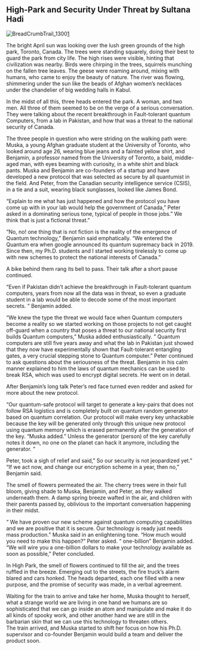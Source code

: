  ## High-Park and Security Under Threat by Sultana Hadi

![BreadCrumbTrail_1300](https://user-images.githubusercontent.com/25537090/180493882-86dc8fc1-8346-43f3-b78a-919a986c83a5.jpg)[1](https://www.quantamagazine.org/quantum-secure-cryptography-crosses-red-line-20150908/)

The bright April sun was looking over the lush green grounds of the high park, Toronto, Canada. The trees were standing squarely, doing their best to guard the park from city life. The high rises were visible, hinting that civilization was nearby. Birds were chirping in the trees, squirrels munching on the fallen tree leaves. The geese were roaming around, mixing with humans, who came to enjoy the beauty of nature. The river was flowing, shimmering under the sun like the beads of Afghan women’s necklaces under the chandelier of big wedding halls in Kabul. 

In the midst of all this, three heads entered the park. A woman, and two men. All three of them seemed to be on the verge of a serious conversation. They were talking about the recent breakthrough in Fault-tolerant quantum Computers, from a lab in Pakistan,  and how that was a threat to the national security of Canada.

The three people in question who were striding on the walking path were: Muska, a young Afghan graduate student at the University of Toronto, who looked around age 26, wearing blue jeans and a fainted yellow shirt, and Benjamin, a professor named from the University of Toronto, a bald, middle-aged man, with eyes beaming with curiosity, in a white shirt and black pants.  Muska and Benjamin are co-founders of a startup and have developed a new protocol that was selected as secure by all quantumist in the field.  And Peter, from the Canadian security intelligence service (CSIS), in a tie and a suit, wearing black sunglasses, looked like James Bond.

“Explain to me what has just happened and how the protocol you have come up with in your lab would help the government of Canada,” Peter asked in a dominating serious tone, typical of people in those jobs.” We think that is just a fictional threat.” 

“No, no! one thing that is not fiction is the reality of the emergence of Quantum technology,” Benjamin said emphatically.  “We entered the Quantum era when google announced its quantum supremacy back in 2019. Since then, my Ph.D. students and I started working tirelessly to come up with new schemes to protect the national interests of Canada.” 

A bike behind them rang its bell to pass. Their talk after a short pause continued. 

“Even if Pakistan didn’t achieve the breakthrough in Fault-tolerant quantum computers, years from now all the data was in threat, so even a graduate student in a lab would be able to decode some of the most important secrets. ” Benjamin added. 

“We knew the type the threat we would face when Quantum computers become a reality so we started working on those projects to not get caught off-guard when a country that poses a threat to our national security first builds Quantum computers,”  Muska added enthusiastically. ” Quantum computers are still five years away and what the lab in Pakistan just showed that they now have experimentally shown that  Fault-tolerant entangling gates, a very crucial stepping stone to Quantum computer.” 
Peter continued to ask questions about the seriousness of the threat.
Benjamin in his calm manner explained to him the laws of quantum mechanics can be used to break RSA, which was used to encrypt digital secrets.  He went on in detail. 

After Benjamin’s long talk Peter’s red face turned even redder and asked for more about the new protocol. 

“Our quantum-safe protocol will target to generate a key-pairs that does not follow RSA logistics and is completely built on quantum random generator based on quantum correlation. Our protocol will make every key unhackable because the key will be generated only through this unique new protocol using quantum memory which is erased permanently after the generation of the key. “Muska added.” Unless the generator (person) of the key carefully notes it down, no one on the planet can hack it anymore, including the generator. ”

Peter, took a sigh of relief and said,” So our security is not jeopardized yet.”
“If we act now, and change our encryption scheme in a year, then no,” Benjamin said. 

The smell of flowers permeated the air. The cherry trees were in their full bloom, giving shade to Muska, Benjamin, and Peter, as they walked underneath them. A damp spring breeze wafted in the air, and children with their parents passed by,  oblivious to the important conversation happening in their midst. 

“ We have proven our new scheme against quantum computing capabilities and we are positive that it is secure. Our technology is ready just needs mass production.” Muska said in an enlightening tone. 
“How much would you need to make this happen?” Peter asked. 
“ one-billion”  Benjamin added. 
“We will wire you a one-billion dollars to make your technology available as soon as possible,” Peter concluded. 

In High Park, the smell of flowers continued to fill the air, and the trees ruffled in the breeze. Emerging out to the streets, the fire truck’s alarm blared and cars honked.
The heads departed, each one filled with a new purpose, and the promise of security was made, in a verbal agreement. 

Waiting for the train to arrive and take her home, Muska thought to herself, what a strange world we are living in one hand we humans are so sophisticated that we can go inside an atom and manipulate and make it do all kinds of spooky work, and other another hand we are still in the barbarian skin that we can use this technology to threaten others.  
The train arrived, and Muska started to shift her focus on how his Ph.D. supervisor and co-founder Benjamin would build a team and deliver the product soon.   
